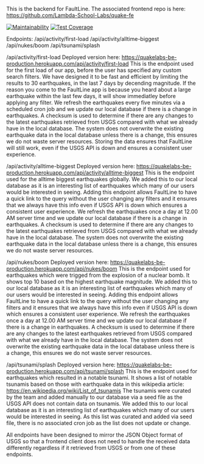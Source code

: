 This is the backend for FaultLine. The associated frontend repo is here: https://github.com/Lambda-School-Labs/quake-fe

[![Maintainability](https://api.codeclimate.com/v1/badges/f61fc031069ee4b822bf/maintainability)](https://codeclimate.com/github/Lambda-School-Labs/quake-be/maintainability)
[![Test Coverage](https://api.codeclimate.com/v1/badges/f61fc031069ee4b822bf/test_coverage)](https://codeclimate.com/github/Lambda-School-Labs/quake-be/test_coverage)

Endpoints:
/api/activity/first-load
/api/activity/alltime-biggest
/api/nukes/boom
/api/tsunami/splash

/api/activity/first-load
Deployed version here: https://quakelabs-be-production.herokuapp.com/api/activity/first-load
This is the endpoint used for the first load of our app, before the user has specified any custom search filters.
We have designed it to be fast and efficient by limiting the results to 30 earthquakes, in the last 7 days by decending magnitude.
If the reason you come to the FaultLine app is because you heard about a large earthquake within the last few days, it will show immediatley before applying any filter.
We refresh the earthquakes every five minutes via a scheduled cron job and we update our local database if there is a change in earthquakes.
A checksum is used to determine if there are any changes to the latest earthquakes retrieved from USGS compared with what we already have in the local database.
The system does not overwrite the existing earthquake data in the local database unless there is a change, this ensures we do not waste server resources.
Storing the data ensures that FaultLine will still work, even if the USGS API is down and ensures a consistent user experience.

/api/activity/alltime-biggest
Deployed version here: https://quakelabs-be-production.herokuapp.com/api/activity/alltime-biggest
This is the endpoint used for the alltime biggest earthquakes globally.
We added this to our local database as it is an interesting list of earthquakes which many of our users would be interested in seeing.
Adding this endpoint allows FaultLine to have a quick link to the query without the user changing any filters and it ensures that we always have this info even if USGS API is down which ensures a consistent user experience. 
We refresh the earthquakes once a day at 12.00 AM server time and we update our local database if there is a change in earthquakes.
A checksum is used to determine if there are any changes to the latest earthquakes retrieved from USGS compared with what we already have in the local database.
The system does not overwrite the existing earthquake data in the local database unless there is a change, this ensures we do not waste server resources.

/api/nukes/boom
Deployed version here: https://quakelabs-be-production.herokuapp.com/api/nukes/boom
This is the endpoint used for earthquakes which were trigged from the explosion of a nuclear bomb. It shows top 10 based on the highest earthquake magnitude.
We added this to our local database as it is an interesting list of earthquakes which many of our users would be interested in seeing.
Adding this endpoint allows FaultLine to have a quick link to the query without the user changing any filters and it ensures that we always have this info even if USGS API is down which ensures a consistent user experience. 
We refresh the earthquakes once a day at 12.00 AM server time and we update our local database if there is a change in earthquakes.
A checksum is used to determine if there are any changes to the latest earthquakes retrieved from USGS compared with what we already have in the local database.
The system does not overwrite the existing earthquake data in the local database unless there is a change, this ensures we do not waste server resources.

/api/tsunami/splash
Deployed version here: https://quakelabs-be-production.herokuapp.com/api/tsunami/splash
This is the endpoint used for earthquakes which resulted in a notable tsunami. It shows a list of notable tsunamis based on those with earthquake data in this wikipedia article: https://en.wikipedia.org/wiki/List_of_tsunamis
The tsunamis were curated by the team and added manually to our database via a seed file as the USGS API does not contain data on tsunamis.
We added this to our local database as it is an interesting list of earthquakes which many of our users would be interested in seeing.
As this list was curated and added via seed file, there is no associated cron job as the list does not update or change.


All endpoints have been designed to mirror the JSON Object format of USGS so that a frontend client does not need to handle the received data differently regardless if it retrieved from USGS or from one of these endpoints.



